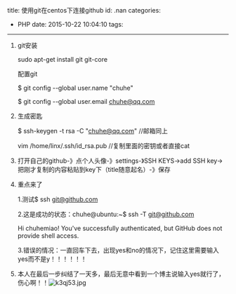 title: 使用git在centos下连接github
id: .nan
categories:
  - PHP
date: 2015-10-22 10:04:10
tags:
---

1.  git安装

    sudo apt-get install git git-core

    配置git

    $ git config --global user.name &quot;chuhe&quot;

    $ git config --global user.email chuhe@qq.com
2.  生成密匙

    $ ssh-keygen -t rsa -C &quot;chuhe@qq.com&quot; //邮箱同上

    vim /home/linx/.ssh/id_rsa.pub //复制里面的密钥或者直接cat
3.  打开自己的github-》点个人头像-》settings-》SSH  KEYS-&gt;add SSH key-&gt;把刚才复制的内容粘贴到key下（title随意起名）-》保存
4.  重点来了

    1.测试$ ssh git@github.com

    2.这是成功的状态：chuhe@ubuntu:~$ ssh -T git@github.com

    Hi chuhemiao! You've successfully authenticated, but GitHub does not provide shell access.

    3.错误的情况：一直回车下去，出现yes和no的情况下，记住这里需要输入yes而不是y！！！！！！
5.  本人在最后一步纠结了一天多，最后无意中看到一个博主说输入yes就行了，伤心啊！！![k3qj53.jpg](http://www.shengxuezixun.com/usr/uploads/2015/10/3851079835.jpg)